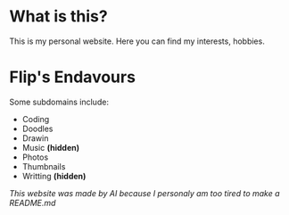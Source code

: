 # What is this?
This is my personal website. Here you can find my interests, hobbies.

# Flip's Endavours
Some subdomains include:
- Coding
- Doodles
- Drawin
- Music **(hidden)**
- Photos
- Thumbnails 
- Writting **(hidden)**

*This website was made by AI because I personaly am too tired to make a README.md*